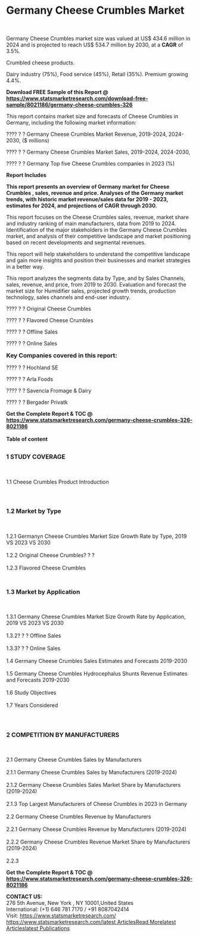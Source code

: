 <h1>Germany Cheese Crumbles Market</h1><br/><p>Germany Cheese Crumbles market size was valued at US$ 434.6 million in 2024 and is projected to reach US$ 534.7 million by 2030, at a <strong>CAGR</strong> of 3.5%.</p><p>Crumbled cheese products.</p><p>Dairy industry (75%), Food service (45%), Retail (35%). Premium growing 4.4%.</p><p><strong>Download FREE Sample of this Report @ <a href="https://www.statsmarketresearch.com/download-free-sample/8021186/germany-cheese-crumbles-326">https://www.statsmarketresearch.com/download-free-sample/8021186/germany-cheese-crumbles-326</a></strong></p><p>This report contains market size and forecasts of Cheese Crumbles in Germany, including the following market information:</p><p>???? ? ? Germany Cheese Crumbles Market Revenue, 2019-2024, 2024-2030, ($ millions)</p><p>???? ? ? Germany Cheese Crumbles Market Sales, 2019-2024, 2024-2030,</p><p>???? ? ? Germany Top five Cheese Crumbles companies in 2023 (%)</p><p><strong>Report Includes</strong></p><p><strong>This report presents an overview of Germany market for Cheese Crumbles , sales, revenue and price. Analyses of the Germany market trends, with historic market revenue/sales data for 2019 - 2023, estimates for 2024, and projections of <strong>CAGR</strong> through 2030.</strong></p><p>This report focuses on the Cheese Crumbles sales, revenue, market share and industry ranking of main manufacturers, data from 2019 to 2024. Identification of the major stakeholders in the Germany Cheese Crumbles market, and analysis of their competitive landscape and market positioning based on recent developments and segmental revenues.</p><p>This report will help stakeholders to understand the competitive landscape and gain more insights and position their businesses and market strategies in a better way.</p><p>This report analyzes the segments data by Type, and by Sales Channels, sales, revenue, and price, from 2019 to 2030. Evaluation and forecast the market size for Humidifier sales, projected growth trends, production technology, sales channels and end-user industry.</p><p>???? ? ? Original Cheese Crumbles</p><p>???? ? ? Flavored Cheese Crumbles</p><p>???? ? ? Offline Sales</p><p>???? ? ? Online Sales</p><p><span style="font-size:16px"><strong>Key Companies covered in this report:</strong></span></p><p>???? ? ? Hochland SE</p><p>???? ? ? Arla Foods</p><p>???? ? ? Savencia Fromage & Dairy</p><p>???? ? ? Bergader Privatk</p><div><b>Get the Complete Report & TOC @ <a href="https://www.statsmarketresearch.com/germany-cheese-crumbles-326-8021186">https://www.statsmarketresearch.com/germany-cheese-crumbles-326-8021186</a></b></div><br><b>Table of content</b><p><h2><span style="font-size:16px"><strong>1 STUDY COVERAGE</strong></span></h2><br /><p>1.1 Cheese Crumbles Product Introduction</p><br /><h2><span style="font-size:16px"><strong>1.2 Market by Type</strong></span></h2><br /><p>1.2.1 Germanyn Cheese Crumbles Market Size Growth Rate by Type, 2019 VS 2023 VS 2030<br /><br />1.2.2 Original Cheese Crumbles? ? ? <br /><br />1.2.3 Flavored Cheese Crumbles<br /><br /><h2><span style="font-size:16px"><strong>1.3 Market by Application</strong></span></h2><br /><p>1.3.1 Germany Cheese Crumbles Market Size Growth Rate by Application, 2019 VS 2023 VS 2030<br /><br />1.3.2? ? ? Offline Sales<br /><br />1.3.3? ? ? Online Sales<br /><br />1.4 Germany Cheese Crumbles Sales Estimates and Forecasts 2019-2030<br /><br />1.5 Germany Cheese Crumbles Hydrocephalus Shunts Revenue Estimates and Forecasts 2019-2030<br /><br />1.6 Study Objectives<br /><br />1.7 Years Considered</p><br /><h2><span style="font-size:16px"><strong>2 COMPETITION BY MANUFACTURERS</strong></span></h2><br /><p>2.1 Germany Cheese Crumbles Sales by Manufacturers<br /><br />2.1.1 Germany Cheese Crumbles Sales by Manufacturers (2019-2024)<br /><br />2.1.2 Germany Cheese Crumbles Sales Market Share by Manufacturers (2019-2024)<br /><br />2.1.3 Top Largest Manufacturers of Cheese Crumbles in 2023 in Germany<br /><br />2.2 Germany Cheese Crumbles Revenue by Manufacturers<br /><br />2.2.1 Germany Cheese Crumbles Revenue by Manufacturers (2019-2024)<br /><br />2.2.2 Germany Cheese Crumbles Revenue Market Share by Manufacturers (2019-2024)<br /><br />2.2.3<br><div><b>Get the Complete Report & TOC @ <a href="https://www.statsmarketresearch.com/germany-cheese-crumbles-326-8021186">https://www.statsmarketresearch.com/germany-cheese-crumbles-326-8021186</a></b></div></p> <b>CONTACT US:</b><br>276 5th Avenue, New York , NY 10001,United States<br>International: (+1) 646 781 7170 / +91 8087042414<br>Visit: <a href="https://www.statsmarketresearch.com/">https://www.statsmarketresearch.com/</a><br><a href="https://gyeongbokgung.com">https://www.statsmarketresearch.com/</a><a href="https://hallyeomaritime.com">latest Articles</a><a href="https://jingwansa.com">Read More</a><a href=https://nguoiviet.jp/">latest Articles</a><a href="https://www.intelmarketresearch.com/">latest Publications</a>
